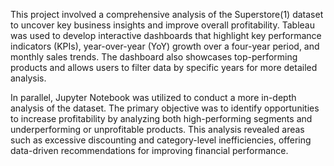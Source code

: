 This project involved a comprehensive analysis of the Superstore(1) dataset to uncover key business insights and improve overall profitability. Tableau was used to develop interactive dashboards that highlight key performance indicators (KPIs), year-over-year (YoY) growth over a four-year period, and monthly sales trends. The dashboard also showcases top-performing products and allows users to filter data by specific years for more detailed analysis.

In parallel, Jupyter Notebook was utilized to conduct a more in-depth analysis of the dataset. The primary objective was to identify opportunities to increase profitability by analyzing both high-performing segments and underperforming or unprofitable products. This analysis revealed areas such as excessive discounting and category-level inefficiencies, offering data-driven recommendations for improving financial performance.

